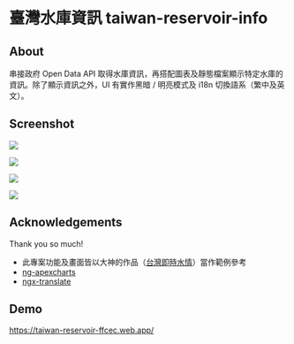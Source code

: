 # 臺灣水庫資訊 taiwan-reservoir-info 

## About

串接政府 Open Data API 取得水庫資訊，再搭配圖表及靜態檔案顯示特定水庫的資訊。除了顯示資訊之外，UI 有實作黑暗 / 明亮模式及 i18n 切換語系（繁中及英文）。

## Screenshot

![](https://hackmd.io/_uploads/SytrtBnJj.png)

![](https://hackmd.io/_uploads/rk6BKrhkj.png)

![](https://hackmd.io/_uploads/HkzLKH21i.png)

![](https://hackmd.io/_uploads/ByHLYB2yi.png)

## Acknowledgements
Thank you so much!

- 此專案功能及畫面皆以大神的作品（[台灣即時水情](https://water.futa.gg/)）當作範例參考
- [ng-apexcharts](https://github.com/apexcharts/ng-apexcharts)
- [ngx-translate](https://github.com/ngx-translate/core)

## Demo
https://taiwan-reservoir-ffcec.web.app/

